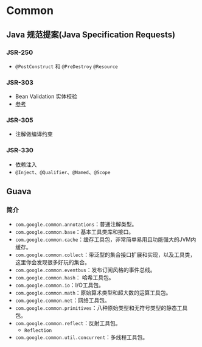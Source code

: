 # Common

## Java 规范提案(Java Specification Requests)

### JSR-250
 * `@PostConstruct` 和 `@PreDestroy` `@Resource`

### JSR-303
 * Bean Validation 实体校验
  * [参考](https://www.ibm.com/developerworks/cn/java/j-lo-jsr303/index.html)

### JSR-305
 * 注解做编译约束

### JSR-330
  * 依赖注入
  * `@Inject`、`@Qualifier`、`@Named`、`@Scope`

## Guava
### 简介
 * `com.google.common.annotations`：普通注解类型。
 * `com.google.common.base`：基本工具类库和接口。
 * `com.google.common.cache`：缓存工具包，非常简单易用且功能强大的JVM内缓存。
 * `com.google.common.collect`：带泛型的集合接口扩展和实现，以及工具类，这里你会发现很多好玩的集合。
 * `com.google.common.eventbus`：发布订阅风格的事件总线。
 * `com.google.common.hash`： 哈希工具包。
 * `com.google.common.io`：I/O工具包。
 * `com.google.common.math`：原始算术类型和超大数的运算工具包。
 * `com.google.common.net`：网络工具包。
 * `com.google.common.primitives`：八种原始类型和无符号类型的静态工具包。
 * `com.google.common.reflect`：反射工具包。
   * `Reflection`
 * `com.google.common.util.concurrent`：多线程工具包。
